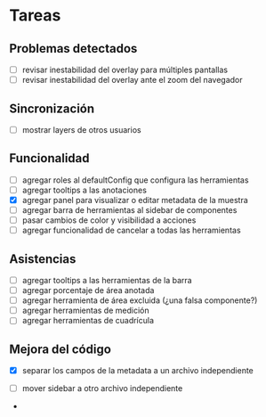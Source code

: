 # Tareas

## Problemas detectados

- [ ] revisar inestabilidad del overlay para múltiples pantallas
- [ ] revisar inestabilidad del overlay ante el zoom del navegador

## Sincronización

- [ ] mostrar layers de otros usuarios

## Funcionalidad

- [ ] agregar roles al defaultConfig que configura las herramientas
- [ ] agregar tooltips a las anotaciones
- [x] agregar panel para visualizar o editar metadata de la muestra
- [ ] agregar barra de herramientas al sidebar de componentes
- [ ] pasar cambios de color y visibilidad a acciones
- [ ] agregar funcionalidad de cancelar a todas las herramientas

## Asistencias

- [ ] agregar tooltips a las herramientas de la barra
- [ ] agregar porcentaje de área anotada
- [ ] agregar herramienta de área excluida (¿una falsa componente?)
- [ ] agregar herramientas de medición
- [ ] agregar herramientas de cuadrícula

## Mejora del código

- [x] separar los campos de la metadata a un archivo independiente
- [ ] mover sidebar a otro archivo independiente













- 